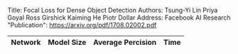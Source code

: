 Title: Focal Loss for Dense Object Detection
Authors: Tsung-Yi Lin Priya Goyal Ross Girshick Kaiming He Piotr Dollar
Address: Facebook AI Research
"Publication": https://arxiv.org/pdf/1708.02002.pdf

| Network | Model Size | Average Percision | Time |
| --------|------------|-------------------|------|
